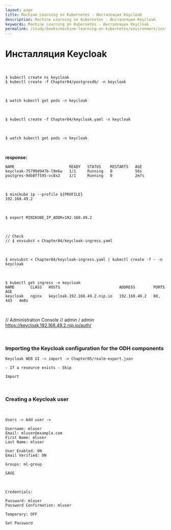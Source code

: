 ```yaml
---
layout: page
title: Machine Learning on Kubernetes - Инсталляция Keycloak
description: Machine Learning on Kubernetes - Инсталляция Keycloak
keywords: Machine Learning on Kubernetes - Инсталляция Keycloak
permalink: /study/books/machine-learning-on-kubernetes/environment/installing-keycloak/
---
```


# Инсталляция Keycloak

<br/>

```
$ kubectl create ns keycloak
$ kubectl create -f Chapter04/postgresdb/ -n keycloak
```

<br/>

```
$ watch kubectl get pods -n keycloak
```

<br/>

```
$ kubectl create -f Chapter04/keycloak.yaml -n keycloak
```

<br/>

```
$ watch kubectl get pods -n keycloak
```

<br/>

**response:**

```
NAME                        READY   STATUS    RESTARTS   AGE
keycloak-75799d947b-l9mkw   1/1     Running   0          56s
postgres-9db8ff595-vc8x2    1/1     Running   0          2m7s

```

<br/>

```
$ minikube ip --profile ${PROFILE}
192.168.49.2
```

<br/>

```
$ export MINIKUBE_IP_ADDR=192.168.49.2
```

<br/>

```
// Check
// $ envsubst < Chapter04/keycloak-ingress.yaml
```

<br/>

```
$ envsubst < Chapter04/keycloak-ingress.yaml | kubectl create -f - -n keycloak
```

<br/>

```
$ kubectl get ingress -n keycloak
NAME       CLASS   HOSTS                          ADDRESS        PORTS     AGE
keycloak   nginx   keycloak.192.168.49.2.nip.io   192.168.49.2   80, 443   4m8s
```

<br/>

// Administration Console
// admin / admin
https://keycloak.192.168.49.2.nip.io/auth/

<br/>

### Importing the Keycloak configuration for the ODH components

```
Keycloak WEB UI -> import -> Chapter05/realm-export.json

- If a resource exists - Skip

Import
```

<br/>

### Creating a Keycloak user

<br/>

```
Users -> Add user ->

Username: mluser
Email: mluser@example.com
First Name: mluser
Last Name: mluser

User Enabled: ON
Email Verified: ON

Groups: ml-group

SAVE
```

<br/>

```
Credentials:

Password: mluser
Password Confirmation: mluser

Temporary: OFF

Set Password
```
